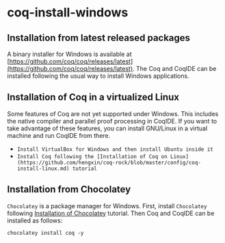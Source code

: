 # coq-install-windows

## Installation from latest released packages

A binary installer for Windows is available at [https://github.com/coq/coq/releases/latest](https://github.com/coq/coq/releases/latest).
The Coq and CoqIDE can be installed following the usual way to install Windows applications.

## Installation of Coq in a virtualized Linux

Some features of Coq are not yet supported under Windows. 
This includes the native compiler and parallel proof processing in CoqIDE.
If you want to take advantage of these features, you can install GNU/Linux in a virtual machine and run CoqIDE from there.
- `Install VirtualBox for Windows and then install Ubuntu inside it`
- `Install Coq following the [Installation of Coq on Linux](https://github.com/hengxin/coq-rock/blob/master/config/coq-install-linux.md) tutorial`

## Installation from Chocolatey

`Chocolatey` is a package manager for Windows. First, install `Chocolatey` following [Installation of Chocolatey](https://chocolatey.org/install) tutorial.
Then Coq and CoqIDE can be installed as follows:
```
chocolatey install coq -y
```
